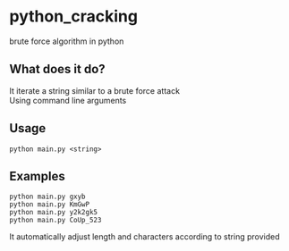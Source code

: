 # python_cracking
brute force algorithm in python

## What does it do?
It iterate a string similar to a brute force attack  
Using command line arguments

## Usage
` python main.py <string> `

## Examples
```
python main.py gxyb
python main.py KmGwP
python main.py y2k2gk5
python main.py CoUp_523
```
It automatically adjust length and characters according to string provided
